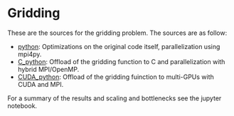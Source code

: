 # Gridding

These are the sources for the gridding problem.
The sources are as follow:

- [python](python): Optimizations on the original code itself, parallelization using mpi4py.
- [C_python](C_python): Offload of the gridding function to C and parallelization with hybrid MPI/OpenMP.
- [CUDA_python](CUDA_python): Offload of the gridding fuinction to multi-GPUs with CUDA and MPI.

For a summary of the results and scaling and bottlenecks see the jupyter notebook.
